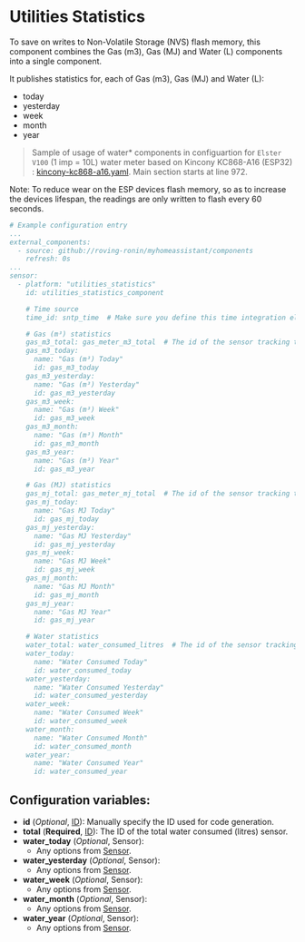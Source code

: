 # Utilities Statistics

To save on writes to Non-Volatile Storage (NVS) flash memory, this component combines the Gas (m3), Gas (MJ) and Water (L) components into a single component.

It publishes statistics for, each of Gas (m3), Gas (MJ) and Water (L):
* today
* yesterday
* week
* month
* year

> Sample of usage of water* components in configuartion for `Elster V100` (1 imp = 10L) water meter based on Kincony KC868-A16 (ESP32) : [kincony-kc868-a16.yaml](../../esphome/kincony-kc868-a16.yaml). Main section starts at line 972.

Note: To reduce wear on the ESP devices flash memory, so as to increase the devices lifespan, the readings are only written to flash every 60 seconds.

```yaml
# Example configuration entry
...
external_components:
  - source: github://roving-ronin/myhomeassistant/components
    refresh: 0s
...
sensor:
  - platform: "utilities_statistics"
    id: utilities_statistics_component

    # Time source
    time_id: sntp_time  # Make sure you define this time integration elsewhere

    # Gas (m³) statistics
    gas_m3_total: gas_meter_m3_total  # The id of the sensor tracking total consumed Gas (m3)
    gas_m3_today:
      name: "Gas (m³) Today"
      id: gas_m3_today
    gas_m3_yesterday:
      name: "Gas (m³) Yesterday"
      id: gas_m3_yesterday
    gas_m3_week:
      name: "Gas (m³) Week"
      id: gas_m3_week
    gas_m3_month:
      name: "Gas (m³) Month"
      id: gas_m3_month
    gas_m3_year:
      name: "Gas (m³) Year"
      id: gas_m3_year

    # Gas (MJ) statistics
    gas_mj_total: gas_meter_mj_total  # The id of the sensor tracking total consumed Gas (MJ)
    gas_mj_today:
      name: "Gas MJ Today"
      id: gas_mj_today
    gas_mj_yesterday:
      name: "Gas MJ Yesterday"
      id: gas_mj_yesterday
    gas_mj_week:
      name: "Gas MJ Week"
      id: gas_mj_week
    gas_mj_month:
      name: "Gas MJ Month"
      id: gas_mj_month
    gas_mj_year:
      name: "Gas MJ Year"
      id: gas_mj_year

    # Water statistics
    water_total: water_consumed_litres  # The id of the sensor tracking total consumed water (litres)
    water_today:
      name: "Water Consumed Today"
      id: water_consumed_today
    water_yesterday:
      name: "Water Consumed Yesterday"
      id: water_consumed_yesterday
    water_week:
      name: "Water Consumed Week"
      id: water_consumed_week
    water_month:
      name: "Water Consumed Month"
      id: water_consumed_month
    water_year:
      name: "Water Consumed Year"
      id: water_consumed_year
```

## Configuration variables:
* **id** (*Optional*, [ID](https://esphome.io/guides/configuration-types.html#config-id)): Manually specify the ID used for code generation.
* **total** (**Required**, [ID](https://esphome.io/guides/configuration-types.html#config-id)): The ID of the total water consumed (litres) sensor.
* **water_today** (*Optional*, Sensor):
  * Any options from [Sensor](https://esphome.io/components/sensor/index.html#config-sensor).
* **water_yesterday** (*Optional*, Sensor):
  * Any options from [Sensor](https://esphome.io/components/sensor/index.html#config-sensor).
* **water_week** (*Optional*, Sensor):
  * Any options from [Sensor](https://esphome.io/components/sensor/index.html#config-sensor).
* **water_month** (*Optional*, Sensor):
  * Any options from [Sensor](https://esphome.io/components/sensor/index.html#config-sensor).
* **water_year** (*Optional*, Sensor):
  * Any options from [Sensor](https://esphome.io/components/sensor/index.html#config-sensor).
